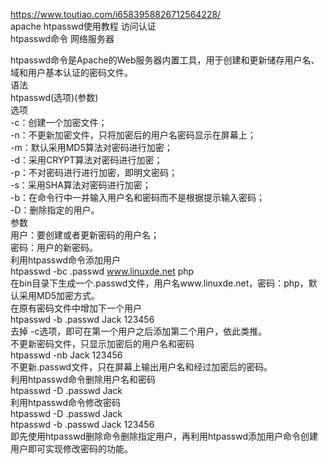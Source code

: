 https://www.toutiao.com/i6583958826712564228/  
apache htpasswd使用教程 访问认证  
htpasswd命令 网络服务器  
  
htpasswd命令是Apache的Web服务器内置工具，用于创建和更新储存用户名、域和用户基本认证的密码文件。  
语法  
htpasswd(选项)(参数)  
选项  
-c：创建一个加密文件；  
-n：不更新加密文件，只将加密后的用户名密码显示在屏幕上；  
-m：默认采用MD5算法对密码进行加密；  
-d：采用CRYPT算法对密码进行加密；  
-p：不对密码进行进行加密，即明文密码；  
-s：采用SHA算法对密码进行加密；  
-b：在命令行中一并输入用户名和密码而不是根据提示输入密码；  
-D：删除指定的用户。  
参数  
用户：要创建或者更新密码的用户名；  
密码：用户的新密码。  
利用htpasswd命令添加用户  
htpasswd -bc .passwd www.linuxde.net php  
在bin目录下生成一个.passwd文件，用户名www.linuxde.net，密码：php，默认采用MD5加密方式。  
在原有密码文件中增加下一个用户  
htpasswd -b .passwd Jack 123456  
去掉 -c选项，即可在第一个用户之后添加第二个用户，依此类推。  
不更新密码文件，只显示加密后的用户名和密码  
htpasswd -nb Jack 123456  
不更新.passwd文件，只在屏幕上输出用户名和经过加密后的密码。  
利用htpasswd命令删除用户名和密码  
htpasswd -D .passwd Jack  
利用htpasswd命令修改密码  
htpasswd -D .passwd Jack  
htpasswd -b .passwd Jack 123456  
即先使用htpasswd删除命令删除指定用户，再利用htpasswd添加用户命令创建用户即可实现修改密码的功能。
